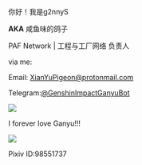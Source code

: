 你好！我是g2nnyS

**AKA** 咸鱼味的鸽子

PAF Network | 工程与工厂网络 负责人

via me:

Email: XianYuPigeon@protonmail.com

Telegram:[@GenshinImpactGanyuBot](https://t.me/GenshinImpactGanyuBot)

![](https://github-readme-stats.vercel.app/api?username=g2nnyS&include_all_commits=true&bg_color=30,AFA2FF,F4AFB4&title_color=fff&text_color=fff)

I forever love Ganyu!!!

![](https://files.pafworld.top/image/98551737_p0.jpg)

Pixiv ID:98551737
